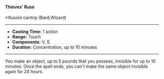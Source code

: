 #### Thieves' Ruse
*Illusion cantrip (Bard,Wizard)
___
- **Casting Time:** 1 action
- **Range:** Touch
- **Components:** V, S
- **Duration:** Concentration, up to 10 minutes
---
You make an object, up to 5 pounds that you possess, invisible for up to 10 minutes. Once the spell ends, you can't make the same object invisible again for 24 hours.
